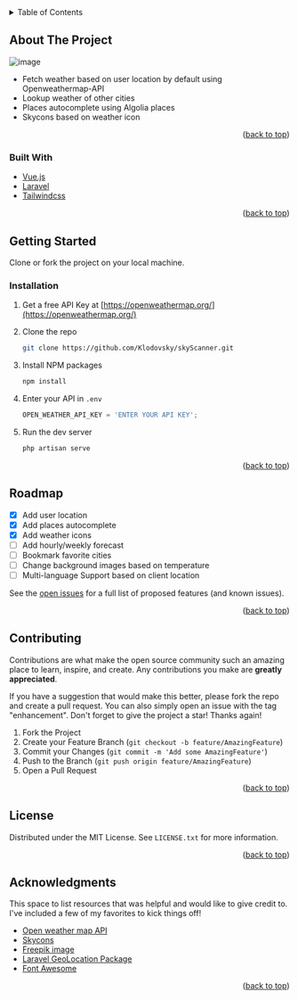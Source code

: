 <div id="top"></div>
<!--
*** skyScanner is a simple laravel-vue weather app.
-->

<!-- TABLE OF CONTENTS -->
<details>
  <summary>Table of Contents</summary>
  <ol>
    <li>
      <a href="#about-the-project">About The Project</a>
      <ul>
        <li><a href="#built-with">Built With</a></li>
      </ul>
    </li>
    <li>
      <a href="#getting-started">Getting Started</a>
      <ul>
        <li><a href="#prerequisites">Prerequisites</a></li>
        <li><a href="#installation">Installation</a></li>
      </ul>
    </li>
    <li><a href="#contributing">Contributing</a></li>
    <li><a href="#license">License</a></li>
    <li><a href="#acknowledgments">Acknowledgments</a></li>
  </ol>
</details>



<!-- ABOUT THE PROJECT -->
## About The Project

![image](https://user-images.githubusercontent.com/55706752/147460405-d0b4a6d5-4a54-40b1-9051-a3e659b546f8.png)

* Fetch weather based on user location by default using Openweathermap-API
* Lookup weather of other cities
* Places autocomplete using Algolia places
* Skycons based on weather icon

<p align="right">(<a href="#top">back to top</a>)</p>


### Built With

* [Vue.js](https://vuejs.org/)
* [Laravel](https://laravel.com)
* [Tailwindcss](https://tailwindcss.com/)

<p align="right">(<a href="#top">back to top</a>)</p>



<!-- GETTING STARTED -->
## Getting Started

Clone or fork the project on your local machine.

### Installation

1. Get a free API Key at [https://openweathermap.org/](https://openweathermap.org/)
2. Clone the repo
   ```sh
   git clone https://github.com/Klodovsky/skyScanner.git
   ```
3. Install NPM packages
   ```sh
   npm install
   ```
4. Enter your API in `.env`
   ```js
   OPEN_WEATHER_API_KEY = 'ENTER YOUR API KEY';
   ```

5. Run the dev server
   ```sh
   php artisan serve
   ```
   
<p align="right">(<a href="#top">back to top</a>)</p>


<!-- ROADMAP -->
## Roadmap

- [x] Add user location
- [x] Add places autocomplete
- [x] Add weather icons
- [ ] Add hourly/weekly forecast
- [ ] Bookmark favorite cities
- [ ] Change background images based on temperature
- [ ] Multi-language Support based on client location

See the [open issues](https://github.com/othneildrew/Best-README-Template/issues) for a full list of proposed features (and known issues).

<p align="right">(<a href="#top">back to top</a>)</p>



<!-- CONTRIBUTING -->
## Contributing

Contributions are what make the open source community such an amazing place to learn, inspire, and create. Any contributions you make are **greatly appreciated**.

If you have a suggestion that would make this better, please fork the repo and create a pull request. You can also simply open an issue with the tag "enhancement".
Don't forget to give the project a star! Thanks again!

1. Fork the Project
2. Create your Feature Branch (`git checkout -b feature/AmazingFeature`)
3. Commit your Changes (`git commit -m 'Add some AmazingFeature'`)
4. Push to the Branch (`git push origin feature/AmazingFeature`)
5. Open a Pull Request

<p align="right">(<a href="#top">back to top</a>)</p>



<!-- LICENSE -->
## License

Distributed under the MIT License. See `LICENSE.txt` for more information.

<p align="right">(<a href="#top">back to top</a>)</p>


<!-- ACKNOWLEDGMENTS -->
## Acknowledgments

This space to list resources that was helpful and would like to give credit to. I've included a few of my favorites to kick things off!

* [Open weather map API](https://openweathermap.org/)
* [Skycons](https://darkskyapp.github.io/skycons/)
* [Freepik image](https://image.freepik.com/free-vector/storm-concept-illustration_114360-6585.jpg)
* [Laravel GeoLocation Package](https://github.com/adrianorsouza/laravel-geolocation)
* [Font Awesome](https://fontawesome.com)

<p align="right">(<a href="#top">back to top</a>)</p>
